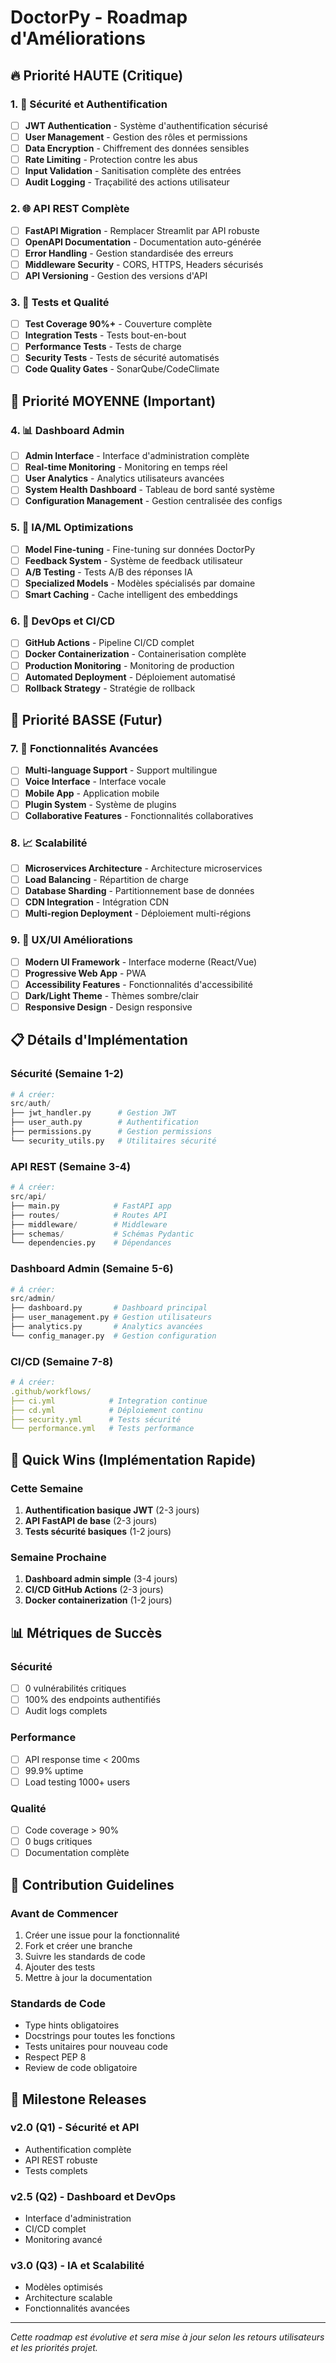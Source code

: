 # DoctorPy - Roadmap d'Améliorations

## 🔥 Priorité HAUTE (Critique)

### 1. 🔐 Sécurité et Authentification
- [ ] **JWT Authentication** - Système d'authentification sécurisé
- [ ] **User Management** - Gestion des rôles et permissions
- [ ] **Data Encryption** - Chiffrement des données sensibles
- [ ] **Rate Limiting** - Protection contre les abus
- [ ] **Input Validation** - Sanitisation complète des entrées
- [ ] **Audit Logging** - Traçabilité des actions utilisateur

### 2. 🌐 API REST Complète
- [ ] **FastAPI Migration** - Remplacer Streamlit par API robuste
- [ ] **OpenAPI Documentation** - Documentation auto-générée
- [ ] **Error Handling** - Gestion standardisée des erreurs
- [ ] **Middleware Security** - CORS, HTTPS, Headers sécurisés
- [ ] **API Versioning** - Gestion des versions d'API

### 3. 🧪 Tests et Qualité
- [ ] **Test Coverage 90%+** - Couverture complète
- [ ] **Integration Tests** - Tests bout-en-bout
- [ ] **Performance Tests** - Tests de charge
- [ ] **Security Tests** - Tests de sécurité automatisés
- [ ] **Code Quality Gates** - SonarQube/CodeClimate

## 🎯 Priorité MOYENNE (Important)

### 4. 📊 Dashboard Admin
- [ ] **Admin Interface** - Interface d'administration complète
- [ ] **Real-time Monitoring** - Monitoring en temps réel
- [ ] **User Analytics** - Analytics utilisateurs avancées
- [ ] **System Health Dashboard** - Tableau de bord santé système
- [ ] **Configuration Management** - Gestion centralisée des configs

### 5. 🤖 IA/ML Optimizations
- [ ] **Model Fine-tuning** - Fine-tuning sur données DoctorPy
- [ ] **Feedback System** - Système de feedback utilisateur
- [ ] **A/B Testing** - Tests A/B des réponses IA
- [ ] **Specialized Models** - Modèles spécialisés par domaine
- [ ] **Smart Caching** - Cache intelligent des embeddings

### 6. 🔄 DevOps et CI/CD
- [ ] **GitHub Actions** - Pipeline CI/CD complet
- [ ] **Docker Containerization** - Containerisation complète
- [ ] **Production Monitoring** - Monitoring de production
- [ ] **Automated Deployment** - Déploiement automatisé
- [ ] **Rollback Strategy** - Stratégie de rollback

## 🔮 Priorité BASSE (Futur)

### 7. 🌟 Fonctionnalités Avancées
- [ ] **Multi-language Support** - Support multilingue
- [ ] **Voice Interface** - Interface vocale
- [ ] **Mobile App** - Application mobile
- [ ] **Plugin System** - Système de plugins
- [ ] **Collaborative Features** - Fonctionnalités collaboratives

### 8. 📈 Scalabilité
- [ ] **Microservices Architecture** - Architecture microservices
- [ ] **Load Balancing** - Répartition de charge
- [ ] **Database Sharding** - Partitionnement base de données
- [ ] **CDN Integration** - Intégration CDN
- [ ] **Multi-region Deployment** - Déploiement multi-régions

### 9. 🎨 UX/UI Améliorations
- [ ] **Modern UI Framework** - Interface moderne (React/Vue)
- [ ] **Progressive Web App** - PWA
- [ ] **Accessibility Features** - Fonctionnalités d'accessibilité
- [ ] **Dark/Light Theme** - Thèmes sombre/clair
- [ ] **Responsive Design** - Design responsive

## 📋 Détails d'Implémentation

### Sécurité (Semaine 1-2)
```python
# À créer:
src/auth/
├── jwt_handler.py      # Gestion JWT
├── user_auth.py        # Authentification
├── permissions.py      # Gestion permissions
└── security_utils.py   # Utilitaires sécurité
```

### API REST (Semaine 3-4)
```python
# À créer:
src/api/
├── main.py            # FastAPI app
├── routes/            # Routes API
├── middleware/        # Middleware
├── schemas/           # Schémas Pydantic
└── dependencies.py    # Dépendances
```

### Dashboard Admin (Semaine 5-6)
```python
# À créer:
src/admin/
├── dashboard.py       # Dashboard principal
├── user_management.py # Gestion utilisateurs
├── analytics.py       # Analytics avancées
└── config_manager.py  # Gestion configuration
```

### CI/CD (Semaine 7-8)
```yaml
# À créer:
.github/workflows/
├── ci.yml            # Integration continue
├── cd.yml            # Déploiement continu
├── security.yml      # Tests sécurité
└── performance.yml   # Tests performance
```

## 🎯 Quick Wins (Implémentation Rapide)

### Cette Semaine
1. **Authentification basique JWT** (2-3 jours)
2. **API FastAPI de base** (2-3 jours)
3. **Tests sécurité basiques** (1-2 jours)

### Semaine Prochaine
1. **Dashboard admin simple** (3-4 jours)
2. **CI/CD GitHub Actions** (2-3 jours)
3. **Docker containerization** (1-2 jours)

## 📊 Métriques de Succès

### Sécurité
- [ ] 0 vulnérabilités critiques
- [ ] 100% des endpoints authentifiés
- [ ] Audit logs complets

### Performance
- [ ] API response time < 200ms
- [ ] 99.9% uptime
- [ ] Load testing 1000+ users

### Qualité
- [ ] Code coverage > 90%
- [ ] 0 bugs critiques
- [ ] Documentation complète

## 🤝 Contribution Guidelines

### Avant de Commencer
1. Créer une issue pour la fonctionnalité
2. Fork et créer une branche
3. Suivre les standards de code
4. Ajouter des tests
5. Mettre à jour la documentation

### Standards de Code
- Type hints obligatoires
- Docstrings pour toutes les fonctions
- Tests unitaires pour nouveau code
- Respect PEP 8
- Review de code obligatoire

## 🎉 Milestone Releases

### v2.0 (Q1) - Sécurité et API
- Authentification complète
- API REST robuste
- Tests complets

### v2.5 (Q2) - Dashboard et DevOps
- Interface d'administration
- CI/CD complet
- Monitoring avancé

### v3.0 (Q3) - IA et Scalabilité
- Modèles optimisés
- Architecture scalable
- Fonctionnalités avancées

---

*Cette roadmap est évolutive et sera mise à jour selon les retours utilisateurs et les priorités projet.*